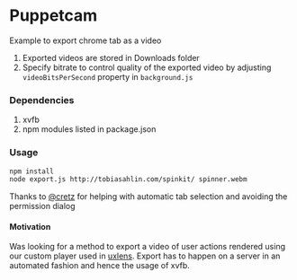 # Puppetcam

Example to export chrome tab as a video


1. Exported videos are stored in Downloads folder
2. Specify bitrate to control quality of the exported video by adjusting `videoBitsPerSecond` property in `background.js`


### Dependencies

1. xvfb
2. npm modules listed in package.json

### Usage

```sh
npm install
node export.js http://tobiasahlin.com/spinkit/ spinner.webm
```


Thanks to [@cretz](https://github.com/cretz) for helping with automatic tab selection and avoiding the permission dialog

#### Motivation

Was looking for a method to export a video of user actions rendered using our custom player used in [uxlens](https://uxlens.com). Export has to happen on a server in an automated fashion and hence the usage of xvfb.
